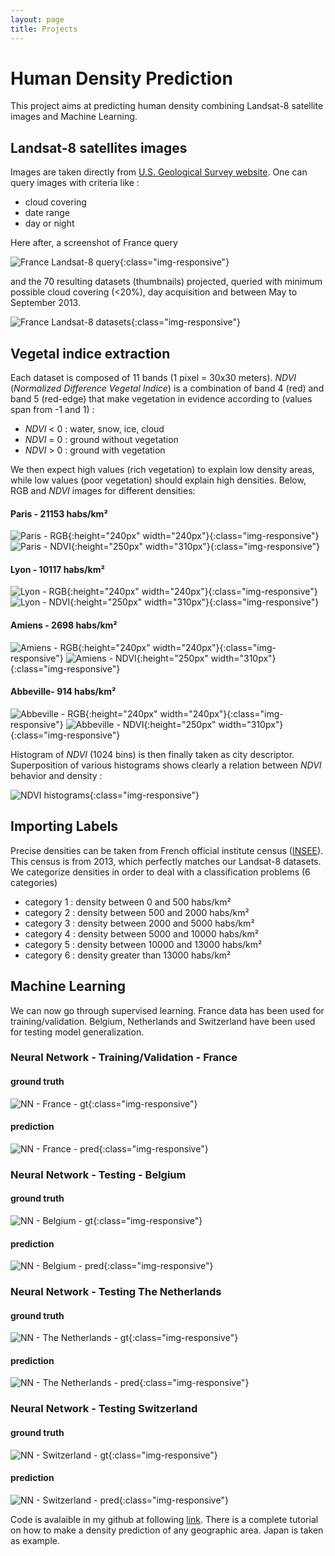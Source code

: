```yaml
---
layout: page
title: Projects
---
```


# Human Density Prediction
This project aims at predicting human density combining Landsat-8 satellite images and Machine Learning.

## Landsat-8 satellites images
Images are taken directly from [U.S. Geological Survey website](http://earthexplorer.usgs.gov/).
One can query images with criteria like :

* cloud covering
* date range
* day or night

Here after, a screenshot of France query

![France Landsat-8 query](/assets/images/human_density_prediction/france-selection.png){:class="img-responsive"}

and the 70 resulting datasets (thumbnails) projected, queried with minimum possible cloud covering (<20%), day acquisition and between May to September 2013.

![France Landsat-8 datasets](/assets/images/human_density_prediction/covering-selection.png){:class="img-responsive"}

## Vegetal indice extraction

Each dataset is composed of 11 bands (1 pixel = 30x30 meters). 
*NDVI* (*Normalized Difference Vegetal Indice*) is a combination of band 4 (red) and band 5 (red-edge) that make vegetation in evidence according to (values span from -1 and 1) :

* *NDVI* < 0 : water, snow, ice, cloud
* *NDVI* = 0 : ground without vegetation
* *NDVI* > 0 : ground with vegetation

We then expect high values (rich vegetation) to explain low density areas, while low values (poor vegetation) should explain high densities. Below, RGB and *NDVI* images for different densities:

#### Paris - 21153 habs/km²
![Paris - RGB](/assets/images/human_density_prediction/07_rgb_Paris.png){:height="240px" width="240px"}{:class="img-responsive"}
![Paris - NDVI](/assets/images/human_density_prediction/07_ndvi_Paris_colormap.png){:height="250px" width="310px"}{:class="img-responsive"}

#### Lyon - 10117 habs/km²
![Lyon - RGB](/assets/images/human_density_prediction/07_rgb_Lyon.png){:height="240px" width="240px"}{:class="img-responsive"}
![Lyon - NDVI](/assets/images/human_density_prediction/07_ndvi_Lyon_colormap.png){:height="250px" width="310px"}{:class="img-responsive"}

#### Amiens - 2698 habs/km²
![Amiens - RGB](/assets/images/human_density_prediction/07_rgb_Amiens.png){:height="240px" width="240px"}{:class="img-responsive"}
![Amiens - NDVI](/assets/images/human_density_prediction/07_ndvi_Amiens_colormap.png){:height="250px" width="310px"}{:class="img-responsive"}

#### Abbeville- 914 habs/km²
![Abbeville - RGB](/assets/images/human_density_prediction/07_rgb_Abbeville.png){:height="240px" width="240px"}{:class="img-responsive"}
![Abbeville - NDVI](/assets/images/human_density_prediction/07_ndvi_Abbeville_colormap.png){:height="250px" width="310px"}{:class="img-responsive"}

Histogram of *NDVI* (1024 bins) is then finally taken as city descriptor. Superposition of various histograms shows clearly a relation between
*NDVI* behavior and density :

![NDVI histograms](/assets/images/human_density_prediction/ndvi_categorie.png){:class="img-responsive"}

## Importing Labels

Precise densities can be taken from French official institute census ([INSEE](http://www.insee.fr/fr/ppp/bases-de-donnees/recensement/populations-legales/pages2015/zip/HIST_POP_COM_RP13.zip)). This census is from 2013, which perfectly matches our Landsat-8 datasets. 
We categorize densities in order to deal with a classification problems (6 categories)

- category 1 : density between 0 and 500 habs/km²
- category 2 : density between 500 and 2000 habs/km²
- category 3 : density between 2000 and 5000 habs/km²
- category 4 : density between 5000 and 10000 habs/km²
- category 5 : density between 10000 and 13000 habs/km²
- category 6 : density greater than 13000 habs/km²

## Machine Learning

We can now go through supervised learning. 
France data has been used for training/validation.
Belgium, Netherlands and Switzerland have been used for testing model generalization.

### Neural Network - Training/Validation - France

#### ground truth
![NN - France - gt](/assets/images/human_density_prediction/France/nn/density_ground_truth.png){:class="img-responsive"}

#### prediction
![NN - France - pred](/assets/images/human_density_prediction/France/nn/density_classification.png){:class="img-responsive"}

### Neural Network - Testing - Belgium

#### ground truth
![NN - Belgium - gt](/assets/images/human_density_prediction/Belgique/nn/density_ground_truth.png){:class="img-responsive"}

#### prediction
![NN - Belgium - pred](/assets/images/human_density_prediction/Belgique/nn/density_classification.png){:class="img-responsive"}

### Neural Network - Testing The Netherlands

#### ground truth
![NN - The Netherlands - gt](/assets/images/human_density_prediction/Pays-Bas/nn/density_ground_truth.png){:class="img-responsive"}

#### prediction
![NN - The Netherlands - pred](/assets/images/human_density_prediction/Pays-Bas/nn/density_classification.png){:class="img-responsive"}

### Neural Network - Testing Switzerland

#### ground truth
![NN - Switzerland - gt](/assets/images/human_density_prediction/Suisse/nn/density_ground_truth.png){:class="img-responsive"}

#### prediction
![NN - Switzerland - pred](/assets/images/human_density_prediction/Suisse/nn/density_classification.png){:class="img-responsive"}

Code is avalaible in my github at following [link](https://github.com/ykacer/CES_Data_Scientist_2016/tree/master/25_projet_data_scientist).
There is a complete tutorial on how to make a density prediction of any geographic area. Japan is taken as example.
